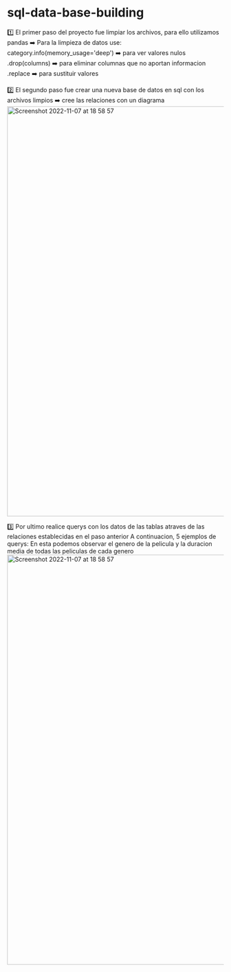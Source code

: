 # sql-data-base-building
1️⃣ El primer paso del proyecto fue limpiar los archivos, para ello utilizamos pandas
    ➡️ Para la limpieza de datos use:
      category.info(memory_usage='deep') ➡️ para ver valores nulos
      .drop(columns) ➡️ para eliminar columnas que no aportan informacion
      .replace ➡️ para sustituir valores
      
2️⃣ El segundo paso fue crear una nueva base de datos en sql con los archivos limpios
    ➡️ cree las relaciones con un diagrama
      <img width="953" alt="Screenshot 2022-11-07 at 18 58 57" src="https://user-images.githubusercontent.com/114593402/200388633-9bb67e4d-f402-4e87-97a7-d0e504ec0e5a.png">

3️⃣ Por ultimo realice querys con los datos de las tablas atraves de las relaciones establecidas en el paso anterior
    A continuacion, 5 ejemplos de querys:
        En esta podemos observar el genero de la pelicula y la duracion media de todas las peliculas de cada genero
        <img width="953" alt="Screenshot 2022-11-07 at 18 58 57" src="https://user-images.githubusercontent.com/114593402/200389332-2043d85f-3346-4acb-9f88-36c41d995f9e.png">

